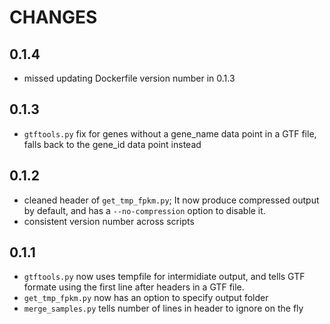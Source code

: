 # CHANGES

## 0.1.4

* missed updating Dockerfile version number in 0.1.3

## 0.1.3

* `gtftools.py` fix for genes without a gene_name data point in a GTF file, falls back to the gene_id data point instead

## 0.1.2

* cleaned header of `get_tmp_fpkm.py`; It now produce compressed output by default, and has a `--no-compression` option to disable it.
* consistent version number across scripts

## 0.1.1

* `gtftools.py` now uses tempfile for intermidiate output, and tells GTF formate using the first line after headers in a GTF file.
* `get_tmp_fpkm.py` now has an option to specify output folder
* `merge_samples.py` tells number of lines in header to ignore on the fly
